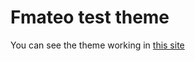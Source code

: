 # Fmateo test theme

You can see the theme working in [this site](https://wp-fmateo-theme.fmateo.es/)